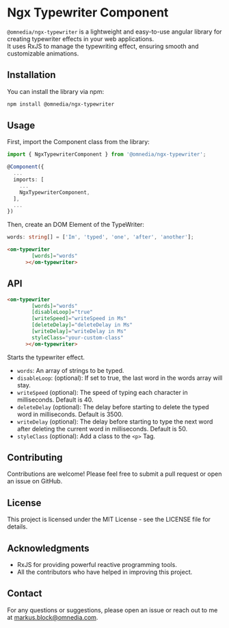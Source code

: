 # Ngx Typewriter Component

`@omnedia/ngx-typewriter` is a lightweight and easy-to-use angular library for creating typewriter effects in your web applications. <br>
It uses RxJS to manage the typewriting effect, ensuring smooth and customizable animations. <br>

## Installation

You can install the library via npm:

```bash
npm install @omnedia/ngx-typewriter
```

## Usage

First, import the Component class from the library:

```typescript
import { NgxTypewriterComponent } from '@omnedia/ngx-typewriter';

@Component({
  ...
  imports: [
    ...
    NgxTypewriterComponent,
  ],
  ...
})
```

Then, create an DOM Element of the TypeWriter:

```typescript
words: string[] = ['Im', 'typed', 'one', 'after', 'another'];
```

```html
<om-typewriter
        [words]="words"
      ></om-typewriter>
```

## API

```html
<om-typewriter
        [words]="words"
        [disableLoop]="true"
        [writeSpeed]="writeSpeed in Ms"
        [deleteDelay]="deleteDelay in Ms"
        [writeDelay]="writeDelay in Ms"
        styleClass="your-custom-class"
      ></om-typewriter>
```

Starts the typewriter effect.

- `words`: An array of strings to be typed.
- `disableLoop`: (optional): If set to true, the last word in the words array will stay.
- `writeSpeed` (optional): The speed of typing each character in milliseconds. Default is 40.
- `deleteDelay` (optional): The delay before starting to delete the typed word in milliseconds. Default is 3500.
- `writeDelay` (optional): The delay before starting to type the next word after deleting the current word in milliseconds. Default is 50.
- `styleClass` (optional): Add a class to the `<p>` Tag.

## Contributing

Contributions are welcome! Please feel free to submit a pull request or open an issue on GitHub.

## License

This project is licensed under the MIT License - see the LICENSE file for details.

## Acknowledgments

- RxJS for providing powerful reactive programming tools.
- All the contributors who have helped in improving this project.

## Contact

For any questions or suggestions, please open an issue or reach out to me at [markus.block@omnedia.com](mailto:markus.block@omnedia.com).
